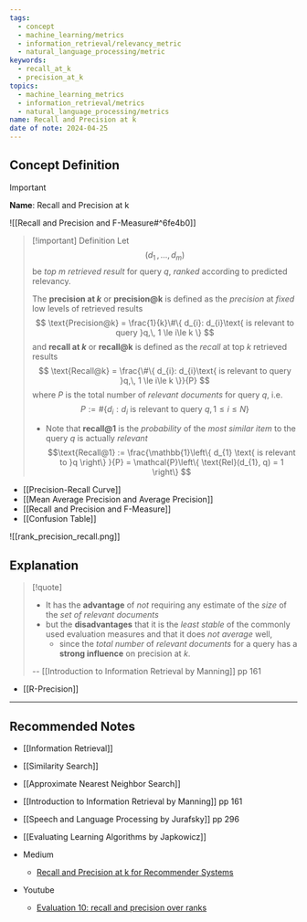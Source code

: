 ```yaml
---
tags:
  - concept
  - machine_learning/metrics
  - information_retrieval/relevancy_metric
  - natural_language_processing/metric
keywords:
  - recall_at_k
  - precision_at_k
topics:
  - machine_learning_metrics
  - information_retrieval/metrics
  - natural_language_processing/metrics
name: Recall and Precision at k
date of note: 2024-04-25
---
```

## Concept Definition

>[!important]
>**Name**:  Recall and Precision at k

![[Recall and Precision and F-Measure#^6fe4b0]]

>[!important] Definition
>Let $$(d_{1}\,{,}\ldots{,}\,d_{m})$$ be *top $m$ retrieved result* for query $q$, *ranked* according to predicted relevancy. 
>
>The **precision at $k$** or **precision@k** is defined as the *precision* at *fixed* low levels of retrieved results
>$$
>\text{Precision@k} = \frac{1}{k}\#\{ d_{i}: d_{i}\text{ is relevant to query }q,\, 1 \le i\le k \}
>$$
>and **recall at $k$** or **recall@k** is defined as the *recall* at top $k$ retrieved results
>$$
>\text{Recall@k} = \frac{\#\{ d_{i}: d_{i}\text{ is relevant to query }q,\, 1 \le i\le k \}}{P}
>$$
>where $P$ is the total number of *relevant documents* for query $q$, i.e. $$P := \#\{ d_{i}: d_{i}\text{ is relevant to query }q,\, 1 \le i\le N \}$$
>- Note that **recall@1** is the *probability* of the *most similar item* to the query $q$ is actually *relevant* $$\text{Recall@1} := \frac{\mathbb{1}\left\{ d_{1} \text{ is relevant to }q \right\} }{P} = \mathcal{P}\left\{ \text{Rel}(d_{1}, q) = 1 \right\} $$

- [[Precision-Recall Curve]]
- [[Mean Average Precision and Average Precision]]
- [[Recall and Precision and F-Measure]]
- [[Confusion Table]]

![[rank_precision_recall.png]]

## Explanation

>[!quote]
>- It has the **advantage** of *not* requiring any estimate of the *size* of the *set of relevant documents* 
>- but the **disadvantages** that it is the *least stable* of the commonly used evaluation measures and that it does *not average* well, 
>	- since the *total number* of *relevant documents* for a query has a **strong influence** on precision at $k$.
>	  
>-- [[Introduction to Information Retrieval by Manning]] pp 161	  

- [[R-Precision]]






-----------
##  Recommended Notes

- [[Information Retrieval]]
- [[Similarity Search]]
- [[Approximate Nearest Neighbor Search]]

- [[Introduction to Information Retrieval by Manning]] pp 161
- [[Speech and Language Processing by Jurafsky]] pp 296
- [[Evaluating Learning Algorithms by Japkowicz]]

- Medium
	- [Recall and Precision at k for Recommender Systems](https://medium.com/@m_n_malaeb/recall-and-precision-at-k-for-recommender-systems-618483226c54)

- Youtube
	- [Evaluation 10: recall and precision over ranks](https://www.youtube.com/watch?v=H7oAofuZjjE)